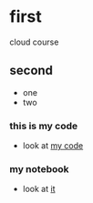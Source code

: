 # first
cloud course

## second
* one
* two

### this is my code
* look at [my code](https://gist.github.com/randaadelabdelaziz/e7366051d91acad88450a606388bd484)

### my notebook
* look at [it](https://gist.github.com/randaadelabdelaziz/a7292b68314ebe486e0482c2ba9757b1)
